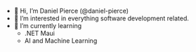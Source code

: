 - 👋 Hi, I’m Daniel Pierce (@daniel-pierce)
- 👀 I’m interested in everything software development related. 
- 🌱 I’m currently learning
  - .NET Maui
  - AI and Machine Learning
